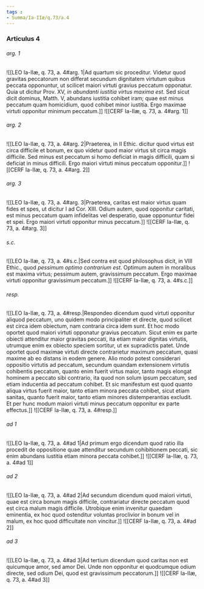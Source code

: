 ```yaml
---
tags : 
- Summa/Ia-IIæ/q.73/a.4
---
```


### Articulus 4

###### arg. 1
![[LEO Ia-IIæ, q. 73, a. 4#arg. 1|Ad quartum sic proceditur. Videtur quod gravitas peccatorum non differat secundum dignitatem virtutum quibus peccata opponuntur, ut scilicet maiori virtuti gravius peccatum opponatur. Quia ut dicitur Prov. XV, *in abundanti iustitia virtus maxima est*. Sed sicut dicit dominus, Matth. V, abundans iustitia cohibet iram; quae est minus peccatum quam homicidium, quod cohibet minor iustitia. Ergo maximae virtuti opponitur minimum peccatum.]]
![[CERF Ia-IIæ, q. 73, a. 4#arg. 1]]

###### arg. 2
![[LEO Ia-IIæ, q. 73, a. 4#arg. 2|Praeterea, in II Ethic. dicitur quod virtus est circa difficile et bonum, ex quo videtur quod maior virtus sit circa magis difficile. Sed minus est peccatum si homo deficiat in magis difficili, quam si deficiat in minus difficili. Ergo maiori virtuti minus peccatum opponitur.]]
![[CERF Ia-IIæ, q. 73, a. 4#arg. 2]]

###### arg. 3
![[LEO Ia-IIæ, q. 73, a. 4#arg. 3|Praeterea, caritas est maior virtus quam fides et spes, ut dicitur I ad Cor. XIII. Odium autem, quod opponitur caritati, est minus peccatum quam infidelitas vel desperatio, quae opponuntur fidei et spei. Ergo maiori virtuti opponitur minus peccatum.]]
![[CERF Ia-IIæ, q. 73, a. 4#arg. 3]]

###### s.c.
![[LEO Ia-IIæ, q. 73, a. 4#s.c.|Sed contra est quod philosophus dicit, in VIII Ethic., quod *pessimum optimo contrarium est*. Optimum autem in moralibus est maxima virtus; pessimum autem, gravissimum peccatum. Ergo maximae virtuti opponitur gravissimum peccatum.]]
![[CERF Ia-IIæ, q. 73, a. 4#s.c.]]

###### resp.
![[LEO Ia-IIæ, q. 73, a. 4#resp.|Respondeo dicendum quod virtuti opponitur aliquod peccatum, uno quidem modo principaliter et directe, quod scilicet est circa idem obiectum, nam contraria circa idem sunt. Et hoc modo oportet quod maiori virtuti opponatur gravius peccatum. Sicut enim ex parte obiecti attenditur maior gravitas peccati, ita etiam maior dignitas virtutis, utrumque enim ex obiecto speciem sortitur, ut ex supradictis patet. Unde oportet quod maximae virtuti directe contrarietur maximum peccatum, quasi maxime ab eo distans in eodem genere. Alio modo potest considerari oppositio virtutis ad peccatum, secundum quandam extensionem virtutis cohibentis peccatum, quanto enim fuerit virtus maior, tanto magis elongat hominem a peccato sibi contrario, ita quod non solum ipsum peccatum, sed etiam inducentia ad peccatum cohibet. Et sic manifestum est quod quanto aliqua virtus fuerit maior, tanto etiam minora peccata cohibet, sicut etiam sanitas, quanto fuerit maior, tanto etiam minores distemperantias excludit. Et per hunc modum maiori virtuti minus peccatum opponitur ex parte effectus.]]
![[CERF Ia-IIæ, q. 73, a. 4#resp.]]

###### ad 1
![[LEO Ia-IIæ, q. 73, a. 4#ad 1|Ad primum ergo dicendum quod ratio illa procedit de oppositione quae attenditur secundum cohibitionem peccati, sic enim abundans iustitia etiam minora peccata cohibet.]]
![[CERF Ia-IIæ, q. 73, a. 4#ad 1]]

###### ad 2
![[LEO Ia-IIæ, q. 73, a. 4#ad 2|Ad secundum dicendum quod maiori virtuti, quae est circa bonum magis difficile, contrariatur directe peccatum quod est circa malum magis difficile. Utrobique enim invenitur quaedam eminentia, ex hoc quod ostenditur voluntas proclivior in bonum vel in malum, ex hoc quod difficultate non vincitur.]]
![[CERF Ia-IIæ, q. 73, a. 4#ad 2]]

###### ad 3
![[LEO Ia-IIæ, q. 73, a. 4#ad 3|Ad tertium dicendum quod caritas non est quicumque amor, sed amor Dei. Unde non opponitur ei quodcumque odium directe, sed odium Dei, quod est gravissimum peccatorum.]]
![[CERF Ia-IIæ, q. 73, a. 4#ad 3]]

